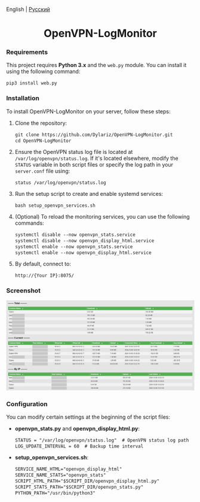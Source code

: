 English | [Русский](./README-ru.md)

<h1 align="center">OpenVPN-LogMonitor</h1>
<h3>Requirements</h3>
<p>This project requires <strong>Python 3.x</strong> and the <code>web.py</code> module. You can install it using the following command:</p>
<pre><code>pip3 install web.py</code></pre>

<h3>Installation</h3>
<p>To install OpenVPN-LogMonitor on your server, follow these steps:</p>
<ol>
  <li>Clone the repository:
    <pre><code>git clone https://github.com/Dylariz/OpenVPN-LogMonitor.git
cd OpenVPN-LogMonitor</code></pre>
  </li>
  <li>Ensure the OpenVPN status log file is located at <code>/var/log/openvpn/status.log</code>. If it's located elsewhere, modify the <code>STATUS</code> variable in both script files or specify the log path in your <code>server.conf</code> file using:
    <pre><code>status /var/log/openvpn/status.log</code></pre>
  </li>
  <li>Run the setup script to create and enable systemd services:
    <pre><code>bash setup_openvpn_services.sh</code></pre>
  </li>
  <li>(Optional) To reload the monitoring services, you can use the following commands:
    <pre><code>systemctl disable --now openvpn_stats.service
systemctl disable --now openvpn_display_html.service
systemctl enable --now openvpn_stats.service
systemctl enable --now openvpn_display_html.service</code></pre>
  </li>
  <li>By default, connect to:
    <pre><code>http://{Your IP}:8075/</code></pre>
  </li>
</ol>

<h3>Screenshot</h3>
<img src="https://github.com/Dylariz/OpenVPN-LogMonitor/blob/master/preview.png?raw=true" alt="Screenshot"/>

<h3>Configuration</h3>
<p>You can modify certain settings at the beginning of the script files:</p>
<ul>
  <li><strong>openvpn_stats.py</strong> and <strong>openvpn_display_html.py</strong>:
    <pre><code>STATUS = "/var/log/openvpn/status.log"  # OpenVPN status log path
LOG_UPDATE_INTERVAL = 60  # Backup time interval</code></pre>
  </li>
  <li><strong>setup_openvpn_services.sh</strong>:
    <pre><code>SERVICE_NAME_HTML="openvpn_display_html"
SERVICE_NAME_STATS="openvpn_stats"
SCRIPT_HTML_PATH="$SCRIPT_DIR/openvpn_display_html.py"
SCRIPT_STATS_PATH="$SCRIPT_DIR/openvpn_stats.py"
PYTHON_PATH="/usr/bin/python3"</code></pre>
  </li>
</ul>

